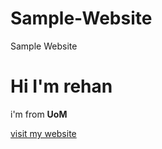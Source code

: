 # Sample-Website
Sample Website


# Hi I'm rehan

i'm from **UoM**

[visit my website](https://github.com/rehanj)
